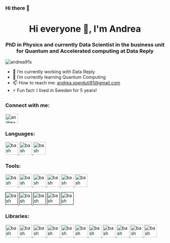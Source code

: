 ### Hi there 👋

<h1 align="center">Hi everyone 👋, I'm Andrea</h1>
<h3 align="center">PhD in Physics and currently Data Scientist in the business unit for Quantum and Accelerated computing at Data Reply</h3>

<p align="left"> <img src="https://komarev.com/ghpvc/?username=andrea91s&label=Profile%20views&color=blue&style=plastic" alt="andrea91s" /> </p>

- 🔭 I’m currently working with Data Reply
- 🌱 I’m currently learning Quantum Computing
- 📫 How to reach me: andrea.sperduti91@gmail.com
- ⚡ Fun fact: I lived in Sweden for 5 years!


<h3 align="left">Connect with me:</h3>
<p align="left">
<a href="https://www.linkedin.com/in/andrea-sperduti-693a45a4/" target="blank"><img align="center" src="https://cdn.jsdelivr.net/npm/simple-icons@3.0.1/icons/linkedin.svg" alt="andrea-sperduti" height="30" width="40" /></a>
</p>

<h3 align="left">Languages:</h3>
<a href="https://www.python.org/" target="_blank"> <img src="https://cdn.jsdelivr.net/gh/devicons/devicon/icons/python/python-original-wordmark.svg" alt="bash" width="40" height="40"/> </a>
<a href="https://www.mathworks.com/products/matlab.html" target="_blank"> <img src="https://cdn.jsdelivr.net/gh/devicons/devicon/icons/matlab/matlab-original.svg" alt="bash" width="40" height="40"/> </a>
<a href="https://www.r-project.org/" target="_blank"> <img src="https://cdn.jsdelivr.net/gh/devicons/devicon/icons/r/r-original.svg" alt="bash" width="40" height="40"/> </a>
</p>


<h3 align="left">Tools:</h3>
<p align="left">
<a href="https://www.docker.com/" target="_blank"> <img src="https://cdn.jsdelivr.net/gh/devicons/devicon/icons/docker/docker-original-wordmark.svg" alt="bash" width="40" height="40"/> </a> 
<a href="https://git-scm.com/" target="_blank"> <img src="https://cdn.jsdelivr.net/gh/devicons/devicon/icons/git/git-original.svg" alt="bash" width="40" height="40"/> </a>    
<a href="https://jupyter.org/" target="_blank"> <img src="https://cdn.jsdelivr.net/gh/devicons/devicon/icons/jupyter/jupyter-original-wordmark.svg" alt="bash" width="40" height="40"/> </a>      
<a href="https://www.linux.org/" target="_blank"> <img src="https://cdn.jsdelivr.net/gh/devicons/devicon/icons/linux/linux-original.svg" alt="bash" width="40" height="40"/> </a>
<a href="https://www.microsoft.com/en-us/sql-server/sql-server-downloads" target="_blank"> <img src="https://cdn.jsdelivr.net/gh/devicons/devicon/icons/microsoftsqlserver/microsoftsqlserver-plain-wordmark.svg" alt="bash" width="40" height="40"/> </a>
<a href="https://tortoisegit.org/" target="_blank"> <img src="https://cdn.jsdelivr.net/gh/devicons/devicon/icons/tortoisegit/tortoisegit-original.svg" alt="bash" width="40" height="40"/> </a>


   <a href="" target="_blank"> <img src="" alt="bash" width="40" height="40"/> </a>
   <a href="" target="_blank"> <img src="" alt="bash" width="40" height="40"/> </a>
   <a href="" target="_blank"> <img src="" alt="bash" width="40" height="40"/> </a>
<a href="" target="_blank"> <img src="" alt="bash" width="40" height="40"/> </a>
<a href="" target="_blank"> <img src="" alt="bash" width="40" height="40"/> </a>





   
   
</p>
   
   
<h3 align="left">Libraries:</h3>
<p align="left">
<a href="https://scikit-learn.org/stable/" target="_blank"> <img src="https://upload.wikimedia.org/wikipedia/commons/0/05/Scikit_learn_logo_small.svg" alt="bash" width="40" height="40"/> </a>   
<a href="https://flask.palletsprojects.com/en/2.2.x/" target="_blank"> <img src="https://cdn.jsdelivr.net/gh/devicons/devicon/icons/flask/flask-original-wordmark.svg" alt="bash" width="40" height="40"/> </a>  
<a href="https://networkx.org/" target="_blank"> <img src="https://cdn.jsdelivr.net/gh/devicons/devicon/icons/networkx/networkx-original.svg" alt="bash" width="40" height="40"/> </a>
<a href="https://numpy.org/" target="_blank"> <img src="https://cdn.jsdelivr.net/gh/devicons/devicon/icons/numpy/numpy-original-wordmark.svg" alt="bash" width="40" height="40"/> </a> 
<a href="https://pandas.pydata.org/" target="_blank"> <img src="https://cdn.jsdelivr.net/gh/devicons/devicon/icons/pandas/pandas-original-wordmark.svg" alt="bash" width="40" height="40"/> </a>
<a href="https://pytorch.org/" target="_blank"> <img src="https://cdn.jsdelivr.net/gh/devicons/devicon/icons/pytorch/pytorch-original-wordmark.svg" alt="bash" width="40" height="40"/> </a>   
<a href="https://www.sqlalchemy.org/" target="_blank"> <img src="https://cdn.jsdelivr.net/gh/devicons/devicon/icons/sqlalchemy/sqlalchemy-original.svg" alt="bash" width="40" height="40"/> </a>
<a href="https://www.tensorflow.org/?gclid=CjwKCAjwm8WZBhBUEiwA178UnK14z30XoZ4s2p8xLz7GPP1f2sDzcI-h8Uw7asqEcGyMYlWlzk51-BoCA8YQAvD_BwE" target="_blank"> <img src="https://cdn.jsdelivr.net/gh/devicons/devicon/icons/tensorflow/tensorflow-original.svg" alt="bash" width="40" height="40"/> </a>
<a href="https://scipy.org/" target="_blank"> <img src="https://scipy.org/images/logo.svg" alt="bash" width="40" height="40"/> </a>
<a href="https://seaborn.pydata.org/" target="_blank"> <img src="https://seaborn.pydata.org/_images/logo-mark-lightbg.svg" alt="bash" width="40" height="40"/> </a>   
<a href="https://www.tidyverse.org/" target="_blank"> <img src="https://github.com/tidyverse/tidyverse.org/blob/master/static/images/hex-tidyverse.png" alt="bash" width="40" height="40"/> </a>
   
</p>
